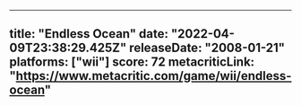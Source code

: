 
---
title: "Endless Ocean"
date: "2022-04-09T23:38:29.425Z"
releaseDate: "2008-01-21"
platforms: ["wii"]
score: 72
metacriticLink: "https://www.metacritic.com/game/wii/endless-ocean"
---
